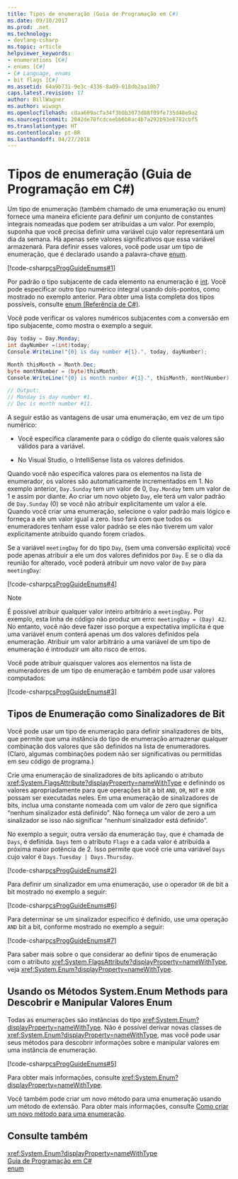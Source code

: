 ```yaml
---
title: Tipos de enumeração (Guia de Programação em C#)
ms.date: 09/10/2017
ms.prod: .net
ms.technology:
- devlang-csharp
ms.topic: article
helpviewer_keywords:
- enumerations [C#]
- enums [C#]
- C# Language, enums
- bit flags [C#]
ms.assetid: 64a9b731-9e3c-4336-8a09-018db2aa10b7
caps.latest.revision: 17
author: BillWagner
ms.author: wiwagn
ms.openlocfilehash: cdaa609acfa34f3b0b3073d88f09fe735d48e9a2
ms.sourcegitcommit: 2042de78fcdceebb6b8ac4b7a292b93e8782cbf5
ms.translationtype: HT
ms.contentlocale: pt-BR
ms.lasthandoff: 04/27/2018
---
```

# <a name="enumeration-types-c-programming-guide"></a>Tipos de enumeração (Guia de Programação em C#)

Um tipo de enumeração (também chamado de uma enumeração ou enum) fornece uma maneira eficiente para definir um conjunto de constantes integrais nomeadas que podem ser atribuídas a um valor. Por exemplo, suponha que você precisa definir uma variável cujo valor representará um dia da semana. Há apenas sete valores significativos que essa variável armazenará. Para definir esses valores, você pode usar um tipo de enumeração, que é declarado usando a palavra-chave [enum](../../csharp/language-reference/keywords/enum.md).

[!code-csharp[csProgGuideEnums#1](../../../samples/snippets/csharp/VS_Snippets_VBCSharp/csProgGuideEnums/CS/Enums.cs#1)]

Por padrão o tipo subjacente de cada elemento na enumeração é [int](../../csharp/language-reference/keywords/int.md). Você pode especificar outro tipo numérico integral usando dois-pontos, como mostrado no exemplo anterior. Para obter uma lista completa dos tipos possíveis, consulte [enum (Referência de C#)](../../csharp/language-reference/keywords/enum.md).

Você pode verificar os valores numéricos subjacentes com a conversão em tipo subjacente, como mostra o exemplo a seguir.

```csharp
Day today = Day.Monday;
int dayNumber =(int)today;
Console.WriteLine("{0} is day number #{1}.", today, dayNumber);

Month thisMonth = Month.Dec;
byte monthNumber = (byte)thisMonth;
Console.WriteLine("{0} is month number #{1}.", thisMonth, monthNumber);

// Output:
// Monday is day number #1.
// Dec is month number #11.
```

A seguir estão as vantagens de usar uma enumeração, em vez de um tipo numérico:

- Você especifica claramente para o código do cliente quais valores são válidos para a variável.

- No Visual Studio, o IntelliSense lista os valores definidos.

Quando você não especifica valores para os elementos na lista de enumerador, os valores são automaticamente incrementados em 1. No exemplo anterior, `Day.Sunday` tem um valor de 0, `Day.Monday` tem um valor de 1 e assim por diante. Ao criar um novo objeto `Day`, ele terá um valor padrão de `Day.Sunday` (0) se você não atribuir explicitamente um valor a ele. Quando você criar uma enumeração, selecione o valor padrão mais lógico e forneça a ele um valor igual a zero. Isso fará com que todos os enumeradores tenham esse valor padrão se eles não tiverem um valor explicitamente atribuído quando forem criados.

Se a variável `meetingDay` for do tipo `Day`, (sem uma conversão explícita) você pode apenas atribuir a ele um dos valores definidos por `Day`. E se o dia da reunião for alterado, você poderá atribuir um novo valor de `Day` para `meetingDay`:

[!code-csharp[csProgGuideEnums#4](../../../samples/snippets/csharp/VS_Snippets_VBCSharp/csProgGuideEnums/CS/Enums.cs#4)]

> [!NOTE]
> É possível atribuir qualquer valor inteiro arbitrário a `meetingDay`. Por exemplo, esta linha de código não produz um erro: `meetingDay = (Day) 42`. No entanto, você não deve fazer isso porque a expectativa implícita é que uma variável enum conterá apenas um dos valores definidos pela enumeração. Atribuir um valor arbitrário a uma variável de um tipo de enumeração é introduzir um alto risco de erros.

Você pode atribuir quaisquer valores aos elementos na lista de enumeradores de um tipo de enumeração e também pode usar valores computados:

[!code-csharp[csProgGuideEnums#3](../../../samples/snippets/csharp/VS_Snippets_VBCSharp/csProgGuideEnums/CS/Enums.cs#3)]

## <a name="enumeration-types-as-bit-flags"></a>Tipos de Enumeração como Sinalizadores de Bit

Você pode usar um tipo de enumeração para definir sinalizadores de bits, que permite que uma instância do tipo de enumeração armazenar qualquer combinação dos valores que são definidos na lista de enumeradores. (Claro, algumas combinações podem não ser significativas ou permitidas em seu código de programa.)

Crie uma enumeração de sinalizadores de bits aplicando o atributo <xref:System.FlagsAttribute?displayProperty=nameWithType> e definindo os valores apropriadamente para que operações bit a bit `AND`, `OR`, `NOT` e `XOR` possam ser executadas neles. Em uma enumeração de sinalizadores de bits, inclua uma constante nomeada com um valor de zero que significa “nenhum sinalizador está definido”. Não forneça um valor de zero a um sinalizador se isso não significar “nenhum sinalizador está definido”.

No exemplo a seguir, outra versão da enumeração `Day`, que é chamada de `Days`, é definida. `Days` tem o atributo `Flags` e a cada valor é atribuída a próxima maior potência de 2. Isso permite que você crie uma variável `Days` cujo valor é `Days.Tuesday | Days.Thursday`.

[!code-csharp[csProgGuideEnums#2](../../../samples/snippets/csharp/VS_Snippets_VBCSharp/csProgGuideEnums/CS/Enums.cs#2)]

Para definir um sinalizador em uma enumeração, use o operador `OR` de bit a bit mostrado no exemplo a seguir:

[!code-csharp[csProgGuideEnums#6](../../../samples/snippets/csharp/VS_Snippets_VBCSharp/csProgGuideEnums/CS/Enums.cs#6)]

Para determinar se um sinalizador específico é definido, use uma operação `AND` bit a bit, conforme mostrado no exemplo a seguir:

[!code-csharp[csProgGuideEnums#7](../../../samples/snippets/csharp/VS_Snippets_VBCSharp/csProgGuideEnums/CS/Enums.cs#7)]

Para saber mais sobre o que considerar ao definir tipos de enumeração com o atributo <xref:System.FlagsAttribute?displayProperty=nameWithType>, veja <xref:System.Enum?displayProperty=nameWithType>.

## <a name="using-the-systemenum-methods-to-discover-and-manipulate-enum-values"></a>Usando os Métodos System.Enum Methods para Descobrir e Manipular Valores Enum

Todas as enumerações são instâncias do tipo <xref:System.Enum?displayProperty=nameWithType>. Não é possível derivar novas classes de <xref:System.Enum?displayProperty=nameWithType>, mas você pode usar seus métodos para descobrir informações sobre e manipular valores em uma instância de enumeração.

[!code-csharp[csProgGuideEnums#5](../../../samples/snippets/csharp/VS_Snippets_VBCSharp/csProgGuideEnums/CS/Enums.cs#5)]

Para obter mais informações, consulte <xref:System.Enum?displayProperty=nameWithType>.

Você também pode criar um novo método para uma enumeração usando um método de extensão. Para obter mais informações, consulte [Como criar um novo método para uma enumeração](../../csharp/programming-guide/classes-and-structs/how-to-create-a-new-method-for-an-enumeration.md).

## <a name="see-also"></a>Consulte também
 <xref:System.Enum?displayProperty=nameWithType>  
 [Guia de Programação em C#](../../csharp/programming-guide/index.md)  
 [enum](../../csharp/language-reference/keywords/enum.md)
